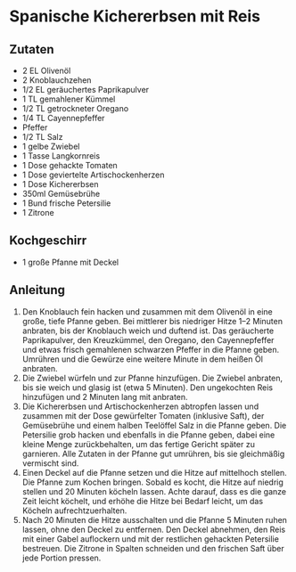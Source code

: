 # Spanische Kichererbsen mit Reis
## Zutaten
- 2 EL Olivenöl
- 2 Knoblauchzehen
- 1/2 EL geräuchertes Paprikapulver
- 1 TL gemahlener Kümmel
- 1/2 TL getrockneter Oregano
- 1/4 TL Cayennepfeffer
- Pfeffer
- 1/2 TL Salz
- 1 gelbe Zwiebel
- 1 Tasse Langkornreis
- 1 Dose gehackte Tomaten
- 1 Dose geviertelte Artischockenherzen
- 1 Dose Kichererbsen
- 350ml Gemüsebrühe
- 1 Bund frische Petersilie
- 1 Zitrone

## Kochgeschirr
- 1 große Pfanne mit Deckel

## Anleitung
1. Den Knoblauch fein hacken und zusammen mit dem Olivenöl in eine große, tiefe Pfanne geben. Bei mittlerer bis niedriger Hitze 1–2 Minuten anbraten, bis der Knoblauch weich und duftend ist. Das geräucherte Paprikapulver, den Kreuzkümmel, den Oregano, den Cayennepfeffer und etwas frisch gemahlenen schwarzen Pfeffer in die Pfanne geben. Umrühren und die Gewürze eine weitere Minute in dem heißen Öl anbraten.
2. Die Zwiebel würfeln und zur Pfanne hinzufügen. Die Zwiebel anbraten, bis sie weich und glasig ist (etwa 5 Minuten). Den ungekochten Reis hinzufügen und 2 Minuten lang mit anbraten.
3. Die Kichererbsen und Artischockenherzen abtropfen lassen und zusammen mit der Dose gewürfelter Tomaten (inklusive Saft), der Gemüsebrühe und einem halben Teelöffel Salz in die Pfanne geben. Die Petersilie grob hacken und ebenfalls in die Pfanne geben, dabei eine kleine Menge zurückbehalten, um das fertige Gericht später zu garnieren. Alle Zutaten in der Pfanne gut umrühren, bis sie gleichmäßig vermischt sind.
4. Einen Deckel auf die Pfanne setzen und die Hitze auf mittelhoch stellen. Die Pfanne zum Kochen bringen. Sobald es kocht, die Hitze auf niedrig stellen und 20 Minuten köcheln lassen. Achte darauf, dass es die ganze Zeit leicht köchelt, und erhöhe die Hitze bei Bedarf leicht, um das Köcheln aufrechtzuerhalten.
5. Nach 20 Minuten die Hitze ausschalten und die Pfanne 5 Minuten ruhen lassen, ohne den Deckel zu entfernen. Den Deckel abnehmen, den Reis mit einer Gabel auflockern und mit der restlichen gehackten Petersilie bestreuen. Die Zitrone in Spalten schneiden und den frischen Saft über jede Portion pressen.